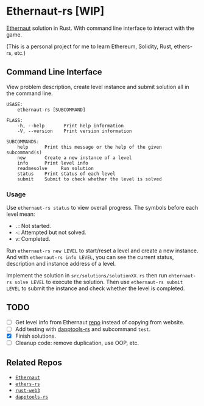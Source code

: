 # Ethernaut-rs [WIP]
[Ethernaut](https://ethernaut.openzeppelin.com/) solution in Rust. With command line interface to
interact with the game.

(This is a personal project for me to learn Ethereum, Solidity, Rust, ethers-rs, etc.)


## Command Line Interface
View problem description, create level instance and submit solution all in the command line.
```
USAGE:
    ethernaut-rs [SUBCOMMAND]

FLAGS:
    -h, --help       Print help information
    -V, --version    Print version information

SUBCOMMANDS:
    help      Print this message or the help of the given subcommand(s)
    new       Create a new instance of a level
    info      Print level info
    readmesolve     Run solution
    status    Print status of each level
    submit    Submit to check whether the level is solved
```

### Usage
Use `ethernaut-rs status` to view overall progress. The symbols before each level mean:
- `.`: Not started.
- `~`: Attempted but not solved.
- `v`: Completed.

Run `ethernaut-rs new LEVEL` to start/reset a level and create a new instance. And with
`ethernaut-rs info LEVEL`, you can see the current status, description and instance address of a
level.

Implement the solution in `src/solutions/solutionXX.rs` then run `ehternaut-rs solve LEVEL` to
execute the solution. Then use `ethernaut-rs submit LEVEL` to submit the instance and check whether
the level is completed.

## TODO
- [ ] Get level info from Ethernaut [repo](https://github.com/OpenZeppelin/ethernaut) instead of
copying from website.
- [ ] Add testing with [dapptools-rs](https://github.com/gakonst/dapptools-rs) and subcommand `test`.
- [x] Finish solutions.
- [ ] Cleanup code: remove duplication, use OOP, etc.

## Related Repos
- [`Ethernaut`](https://github.com/OpenZeppelin/ethernaut)
- [`ethers-rs`](https://github.com/gakonst/ethers-rs)
- [`rust-web3`](https://github.com/tomusdrw/rust-web3/)
- [`dapptools-rs`](https://github.com/gakonst/dapptools-rs)
